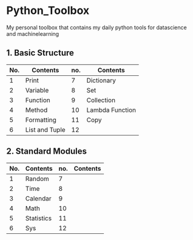 # Python_Toolbox
My personal toolbox that contains my daily python tools for datascience and machinelearning

## 1. Basic Structure
|No.|Contents|no.|Contents|
|------|---|---|---|
|1|Print|7|Dictionary|
|2|Variable|8|Set|
|3|Function|9|Collection|
|4|Method|10|Lambda Function|
|5|Formatting|11|Copy|
|6|List and Tuple|12||

## 2. Standard Modules
|No.|Contents|no.|Contents|
|------|---|---|---|
|1|Random|7||
|2|Time|8||
|3|Calendar|9||
|4|Math|10||
|5|Statistics|11||
|6|Sys|12||
